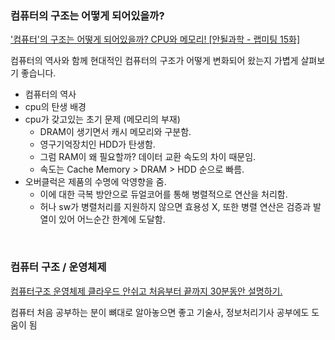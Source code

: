 ### 컴퓨터의 구조는 어떻게 되어있을까?

['컴퓨터'의 구조는 어떻게 되어있을까? CPU와 메모리! [안될과학 - 랩미팅 15화]](https://youtu.be/SiC74U8aJbM)

컴퓨터의 역사와 함께 현대적인 컴퓨터의 구조가 어떻게 변화되어 왔는지 가볍게 살펴보기 좋습니다.

- 컴퓨터의 역사
- cpu의 탄생 배경
- cpu가 갖고있는 초기 문제 (메모리의 부재)
  - DRAM이 생기면서 캐시 메모리와 구분함.
  - 영구기억장치인 HDD가 탄생함.
  - 그럼 RAM이 왜 필요할까? 데이터 교환 속도의 차이 때문임.
  - 속도는 Cache Memory > DRAM > HDD 순으로 빠름.
- 오버클럭은 제품의 수명에 악영향을 줌.
  - 이에 대한 극복 방안으로 듀얼코어를 통해 병렬적으로 연산을 처리함.
  - 허나 sw가 병렬처리를 지원하지 않으면 효용성 X, 또한 병렬 연산은 검증과 발열이 있어 어느순간 한계에 도달함.

&nbsp;

### 컴퓨터 구조 / 운영체제

[컴퓨터구조 운영체제 클라우드 안쉬고 처음부터 끝까지 30분동안 설명하기.](https://youtu.be/uMyKBYF48nY)

컴퓨터 처음 공부하는 분이 뼈대로 알아놓으면 좋고 기술사, 정보처리기사 공부에도 도움이 됨

